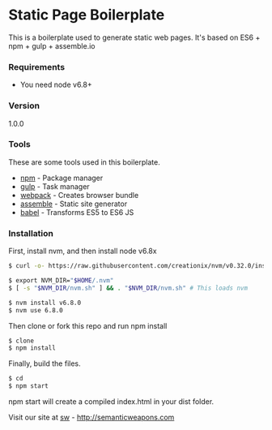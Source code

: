 # Static Page Boilerplate

This is a boilerplate used to generate static web pages. It's based on ES6 + npm + gulp + assemble.io

### Requirements

  - You need node v6.8+

### Version

1.0.0

### Tools

These are some tools used in this boilerplate.

* [npm] - Package manager
* [gulp] - Task manager
* [webpack] - Creates browser bundle
* [assemble] - Static site generator
* [babel] - Transforms ES5 to ES6 JS

### Installation

First, install nvm, and then install node v6.8x

```sh
$ curl -o- https://raw.githubusercontent.com/creationix/nvm/v0.32.0/install.sh | bash
```

```sh
$ export NVM_DIR="$HOME/.nvm"
$ [ -s "$NVM_DIR/nvm.sh" ] && . "$NVM_DIR/nvm.sh" # This loads nvm
```

```sh
$ nvm install v6.8.0
$ nvm use 6.8.0
```

Then clone or fork this repo and run npm install

```sh
$ clone 
$ npm install
```

Finally, build the files.

```sh
$ cd 
$ npm start
```

npm start will create a compiled index.html in your dist folder.


Visit our site at [sw] - http://semanticweapons.com



   [npm]: <http://nodejs.org>
   [gulp]: <http://gulpjs.com>
   [webpack]: <https://webpack.github.io/>
   [assemble]: <http://assemble.io>
   [babel]: <http://babeljs.io>
   [sw]: <http://semanticweapons.com>
   